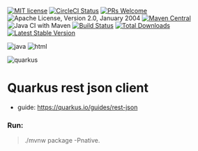 [![MIT license](https://img.shields.io/badge/license-MIT-blue.svg)](https://github.com/facebook/react/blob/master/LICENSE) 
[![CircleCI Status](https://circleci.com/gh/facebook/react.svg?style=shield&circle-token=:circle-token)](https://circleci.com/gh/facebook/react) 
[![PRs Welcome](https://img.shields.io/badge/PRs-welcome-brightgreen.svg)](https://reactjs.org/docs/how-to-contribute.html#your-first-pull-request)
![Apache License, Version 2.0, January 2004](https://img.shields.io/github/license/apache/maven.svg?label=License)
[![Maven Central](https://img.shields.io/maven-central/v/org.apache.maven/apache-maven.svg?label=Maven%20Central)](https://search.maven.org/#search%7Cgav%7C1%7Cg%3A%22org.apache.maven%22%20AND%20a%3A%22apache-maven%22)
![Java CI with Maven](https://github.com/dansotirakis/SpringDeploy/workflows/Java%20CI%20with%20Maven/badge.svg)
[![Build Status](https://travis-ci.org/laravel/framework.svg)](https://travis-ci.org/laravel/framework)
[![Total Downloads](https://poser.pugx.org/laravel/framework/d/total.svg)](https://packagist.org/packages/laravel/framework)
[![Latest Stable Version](https://poser.pugx.org/laravel/framework/v/stable.svg)](https://packagist.org/packages/laravel/framework)

![java](https://image.flaticon.com/icons/png/128/919/919854.png)
![html](https://pm1.narvii.com/6448/187f5a97330b2024c07067a0d709233358b5f0ce_128.jpg)

![quarkus](https://redhat.gallerycdn.vsassets.io/extensions/redhat/vscode-quarkus/1.6.0/1594316403840/Microsoft.VisualStudio.Services.Icons.Default)

# Quarkus rest json client
- guide: https://quarkus.io/guides/rest-json


### Run:
>./mvnw package -Pnative.
